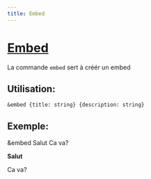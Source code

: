```yaml
---
title: Embed
---
```

# [Embed](https://github.com/federation-interservices-d-informatique/bot/blob/main/src/commands/bot/embed.ts)
La commande `embed` sert à créér un embed 

## Utilisation:
```
&embed {title: string} {description: string}
```
## Exemple:

<discord-messages>
<discord-message profile="abysmal">&embed Salut Ca va?</discord-message>
<discord-message profile="fiibot">
<discord-embed color="#ba3962">
<p><b>Salut</b></p>
<p>Ca va?</p>
</discord-embed>
</discord-message>
</discord-messages>